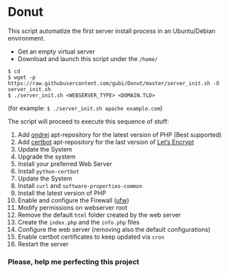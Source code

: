 # Donut
This script automatize the first server install process in an Ubuntu/Debian environment.<br />
* Get an empty virtual server
* Download and launch this script under the `/home/`
``` shell
$ cd 
$ wget -p https://raw.githubusercontent.com/gubi/Donut/master/server_init.sh -O server_init.sh
$ ./server_init.sh <WEBSERVER_TYPE> <DOMAIN.TLD>
```
(for example: `$ ./server_init.sh apache example.com`)

The script will proceed to execute this sequence of stuff:
1. Add [ondrej](https://launchpad.net/~ondrej/+archive/ubuntu/php) apt-repository for the latest version of PHP (Best supported)
2. Add [certbot](https://certbot.eff.org/) apt-repository for the last version of [Let’s Encrypt](https://letsencrypt.org/)
3. Update the System
4. Upgrade the system
5. Install your preferred Web Server
6. Install `python-certbot`
7. Update the System
8. Install `curl` and `software-properties-common`
9. Install the latest version of PHP
10. Enable and configure the Firewall ([ufw](https://wiki.debian.org/Uncomplicated%20Firewall%20%28ufw%29))
11. Modify permissions on webserver root
12. Remove the default `html` folder created by the web server
13. Create the `index.php` and the `info.php` files
14. Configure the web server (removing also the default configurations)
15. Enable certbot certificates to keep updated via `cron`
16. Restart the server

### Please, help me perfecting this project
